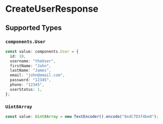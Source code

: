 # CreateUserResponse


## Supported Types

### `components.User`

```typescript
const value: components.User = {
  id: 10,
  username: "theUser",
  firstName: "John",
  lastName: "James",
  email: "john@email.com",
  password: "12345",
  phone: "12345",
  userStatus: 1,
};
```

### `Uint8Array`

```typescript
const value: Uint8Array = new TextEncoder().encode("0xdC7D3f4be0");
```

